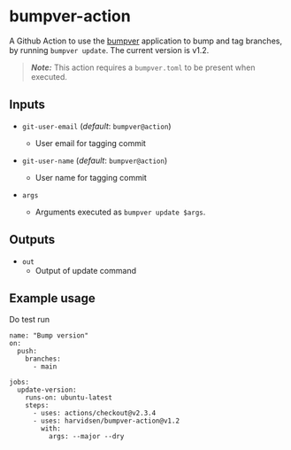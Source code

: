 # bumpver-action
A Github Action to use the [bumpver](https://github.com/mbarkhau/bumpver)
application to bump and tag branches, by running `bumpver update`. 
The current version is v1.2.

> ***Note:*** This action requires a `bumpver.toml` to be present when executed.

## Inputs

- `git-user-email` (*default*: `bumpver@action`)
    - User email for tagging commit

- `git-user-name` (*default*: `bumpver@action`)
    - User name for tagging commit

- `args` 
    - Arguments executed as `bumpver update $args`.

## Outputs

- `out`
    - Output of update command

## Example usage
Do test run
```
name: "Bump version"
on:
  push:
    branches:
      - main

jobs:
  update-version:
    runs-on: ubuntu-latest
    steps:
      - uses: actions/checkout@v2.3.4
      - uses: harvidsen/bumpver-action@v1.2
        with:
          args: --major --dry

```
